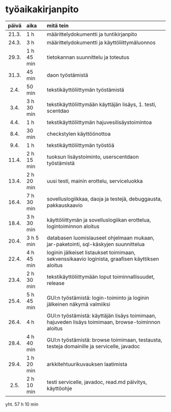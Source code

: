 # työaikakirjanpito

| päivä | aika | mitä tein  |
| :----:|:-----| :-----|
| 21.3. |1 h   | määrittelydokumentti ja tuntikirjanpito  |
| 24.3. |3 h   | määrittelydokumentti ja käyttöliittymäluonnos |
| 29.3. |1 h 45 min   | tietokannan suunnittelu ja toteutus |
| 31.3. |45 min   | daon työstämistä |
| 2.4. |50 min  | tekstikäyttöliittymän työstämistä |
| 3.4. |3 h 30 min  | tekstikäyttöliittymään käyttäjän lisäys, 1. testi, scentdao | 
| 4.4. |1 h | tekstikäyttöliittymän hajuvesilisäystoimintoa |
| 8.4. |30 min | checkstylen käyttöönottoa |
| 9.4. |1 h | tekstikäyttöliittymän työstöä |
| 11.4. |2 h 15 min | tuoksun lisäystoiminto, userscentdaon työstämistä |
| 13.4. |2 h 20 min | uusi testi, mainin erottelu, serviceluokka |
| 16.4. |7 h 30 min | sovelluslogiikkaa, daoja ja testejä, debuggausta, pakkauskaavio |
| 18.4. |3 h 30 min | käyttöliittymän ja sovelluslogiikan erottelua, logintoiminnon aloitus |
| 20.4. |3 h 5 min | databasen luomislauseet ohjelmaan mukaan, jar-paketointi, sql-käskyjen suunnittelua |
| 22.4. |4 h 45 min | loginin jälkeiset listaukset toimimaan, sekvenssikaavio loginista, graafisen käyttiksen aloitus |
| 23.4. |2 h 30 min | tekstikäyttöliittymään loput toiminnallisuudet, release |
| 25.4. |5 h 45 min | GUI:n työstämistä: login-toiminto ja loginin jälkeinen näkymä valmiiksi |
| 26.4. |4 h | GUI:n työstämistä: käyttäjän lisäys toimimaan, hajuveden lisäys toimimaan, browse-toiminnon aloitus |
| 28.4. |4 h 40 min | GUI:n työstämistä: browse toimimaan, testausta, testeja domainille ja servicelle, javadoc  |
| 29.4. |1 h 20 min | arkkitehtuurikuvauksen laatimista |
| 2.5.  |2 h 10 min | testi servicelle, javadoc, read.md päivitys, käyttöohje|

yht. 57 h 10 min 


